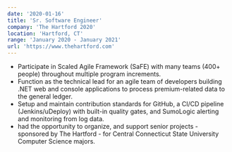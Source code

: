 ```yaml
---
date: '2020-01-16'
title: 'Sr. Software Engineer'
company: 'The Hartford 2020'
location: 'Hartford, CT'
range: 'January 2020 - January 2021'
url: 'https://www.thehartford.com'
---
```


- Participate in Scaled Agile Framework (SaFE) with many teams (400+ people) throughout multiple program increments.
- Function as the technical lead for an agile team of developers building .NET web and console applications to process premium-related data to the general ledger.
- Setup and maintain contribution standards for GitHub, a CI/CD pipeline (Jenkins/uDeploy) with built-in quality gates, and SumoLogic alerting and monitoring from log data.
- had the opportunity to organize, and support senior projects - sponsored by The Hartford - for Central Connecticut State University Computer Science majors.
